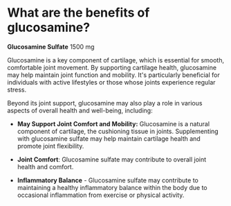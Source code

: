 # What are the benefits of glucosamine?

**Glucosamine Sulfate** 1500 mg 

Glucosamine is a key component of cartilage, which is essential for smooth, comfortable joint movement. By supporting cartilage health, glucosamine may help maintain joint function and mobility. It's particularly beneficial for individuals with active lifestyles or those whose joints experience regular stress. 

Beyond its joint support, glucosamine may also play a role in various aspects of overall health and well-being, including: 

- **May Support Joint Comfort and Mobility:** Glucosamine is a natural component of cartilage, the cushioning tissue in joints. Supplementing with glucosamine sulfate may help maintain cartilage health and promote joint flexibility. 

- **Joint Comfort**: Glucosamine sulfate may contribute to overall joint health and comfort. 

- **Inflammatory Balance** - Glucosamine sulfate may contribute to maintaining a healthy inflammatory balance within the body due to occasional inflammation from exercise or physical activity.